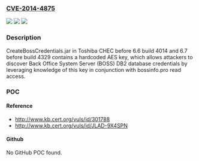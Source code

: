 ### [CVE-2014-4875](https://cve.mitre.org/cgi-bin/cvename.cgi?name=CVE-2014-4875)
![](https://img.shields.io/static/v1?label=Product&message=n%2Fa&color=blue)
![](https://img.shields.io/static/v1?label=Version&message=n%2Fa&color=blue)
![](https://img.shields.io/static/v1?label=Vulnerability&message=n%2Fa&color=brighgreen)

### Description

CreateBossCredentials.jar in Toshiba CHEC before 6.6 build 4014 and 6.7 before build 4329 contains a hardcoded AES key, which allows attackers to discover Back Office System Server (BOSS) DB2 database credentials by leveraging knowledge of this key in conjunction with bossinfo.pro read access.

### POC

#### Reference
- http://www.kb.cert.org/vuls/id/301788
- http://www.kb.cert.org/vuls/id/JLAD-9X4SPN

#### Github
No GitHub POC found.

